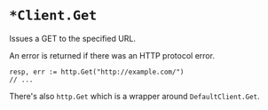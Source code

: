# `*Client.Get`
Issues a GET to the specified URL.  
  
An error is returned if there was an HTTP protocol error.
```golang
resp, err := http.Get("http://example.com/")
// ...
```
  
There's also `http.Get` which is a wrapper around `DefaultClient.Get`.
